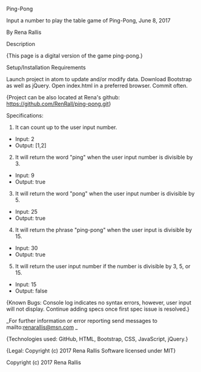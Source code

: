 Ping-Pong

Input a number to play the table game of Ping-Pong, June 8, 2017

By Rena Rallis

Description

{This page is a digital version of the game ping-pong.}

Setup/Installation Requirements

Launch project in atom to update and/or modify data.
Download Bootstrap as well as jQuery.
Open index.html in a preferred browser.
Commit often.

{Project can be also located at Rena's github: <a>https://github.com/RenRall/ping-pong.git</a>}

Specifications:
1. It can count up to the user input number.
  - Input: 2
  - Output: [1,2]
2. It will return the word "ping" when the user input number is divisible by 3.
  - Input: 9
  - Output: true
3. It will return the word "pong" when the user input number is divisible by 5.
 - Input: 25
 - Output: true
4. It will return the phrase "ping-pong" when the user input is divisible by 15.
  - Input: 30
  - Output: true
5. It will return the user input number if the number is divisible by 3, 5, or 15.
 - Input: 15
 - Output: false

 {Known Bugs: Console log indicates no syntax errors, however, user input will not display. Continue adding specs once first spec issue is resolved.}


_For further information or error reporting send messages to mailto:renarallis@msn.com _

{Technologies used: GitHub, HTML, Bootstrap, CSS, JavaScript, jQuery.}

{Legal: Copyright (c) 2017 Rena Rallis Software licensed under MIT}

Copyright (c) 2017 Rena Rallis
